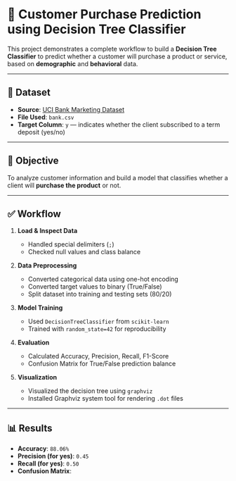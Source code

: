 # 🌳 Customer Purchase Prediction using Decision Tree Classifier

This project demonstrates a complete workflow to build a **Decision Tree Classifier** to predict whether a customer will purchase a product or service, based on **demographic** and **behavioral** data.

---

## 📂 Dataset

- **Source**: [UCI Bank Marketing Dataset](https://archive.ics.uci.edu/dataset/222/bank+marketing)  
- **File Used**: `bank.csv`
- **Target Column**: `y` — indicates whether the client subscribed to a term deposit (yes/no)

---

## 🎯 Objective

To analyze customer information and build a model that classifies whether a client will **purchase the product** or not.

---

## ✅ Workflow

1. **Load & Inspect Data**
   - Handled special delimiters (`;`)
   - Checked null values and class balance

2. **Data Preprocessing**
   - Converted categorical data using one-hot encoding
   - Converted target values to binary (True/False)
   - Split dataset into training and testing sets (80/20)

3. **Model Training**
   - Used `DecisionTreeClassifier` from `scikit-learn`
   - Trained with `random_state=42` for reproducibility

4. **Evaluation**
   - Calculated Accuracy, Precision, Recall, F1-Score
   - Confusion Matrix for True/False prediction balance

5. **Visualization**
   - Visualized the decision tree using `graphviz`
   - Installed Graphviz system tool for rendering `.dot` files

---

## 📊 Results

- **Accuracy**: `88.06%`
- **Precision (for yes)**: `0.45`
- **Recall (for yes)**: `0.50`
- **Confusion Matrix**:
